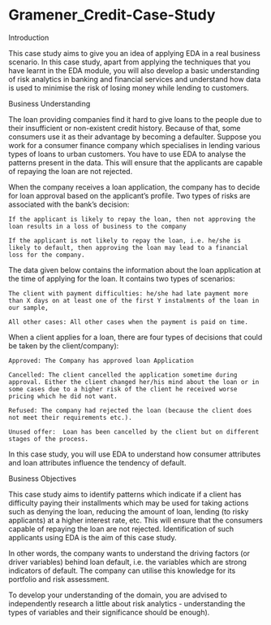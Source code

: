 # Gramener_Credit-Case-Study

Introduction

This case study aims to give you an idea of applying EDA in a real business scenario. In this case study, apart from applying the techniques that you have learnt in the EDA module, you will also develop a basic understanding of risk analytics in banking and financial services and understand how data is used to minimise the risk of losing money while lending to customers.

 
Business Understanding

The loan providing companies find it hard to give loans to the people due to their insufficient or non-existent credit history. Because of that, some consumers use it as their advantage by becoming a defaulter. Suppose you work for a consumer finance company which specialises in lending various types of loans to urban customers. You have to use EDA to analyse the patterns present in the data. This will ensure that the applicants are capable of repaying the loan are not rejected.

 

When the company receives a loan application, the company has to decide for loan approval based on the applicant’s profile. Two types of risks are associated with the bank’s decision:

    If the applicant is likely to repay the loan, then not approving the loan results in a loss of business to the company

    If the applicant is not likely to repay the loan, i.e. he/she is likely to default, then approving the loan may lead to a financial loss for the company.

 

The data given below contains the information about the loan application at the time of applying for the loan. It contains two types of scenarios:

    The client with payment difficulties: he/she had late payment more than X days on at least one of the first Y instalments of the loan in our sample,

    All other cases: All other cases when the payment is paid on time.
 

When a client applies for a loan, there are four types of decisions that could be taken by the client/company):

    Approved: The Company has approved loan Application

    Cancelled: The client cancelled the application sometime during approval. Either the client changed her/his mind about the loan or in some cases due to a higher risk of the client he received worse pricing which he did not want.

    Refused: The company had rejected the loan (because the client does not meet their requirements etc.).

    Unused offer:  Loan has been cancelled by the client but on different stages of the process.

In this case study, you will use EDA to understand how consumer attributes and loan attributes influence the tendency of default.


 
Business Objectives

This case study aims to identify patterns which indicate if a client has difficulty paying their installments which may be used for taking actions such as denying the loan, reducing the amount of loan, lending (to risky applicants) at a higher interest rate, etc. This will ensure that the consumers capable of repaying the loan are not rejected. Identification of such applicants using EDA is the aim of this case study.

 

In other words, the company wants to understand the driving factors (or driver variables) behind loan default, i.e. the variables which are strong indicators of default.  The company can utilise this knowledge for its portfolio and risk assessment.

To develop your understanding of the domain, you are advised to independently research a little about risk analytics - understanding the types of variables and their significance should be enough).
